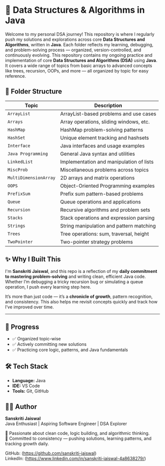 # 🧠 Data Structures & Algorithms in Java

Welcome to my personal DSA journey! This repository is where I regularly push my solutions and explorations across core **Data Structures and Algorithms**, written in **Java**. Each folder reflects my learning, debugging, and problem-solving process — organized, version-controlled, and continuously evolving. This repository contains my ongoing practice and implementation of core **Data Structures and Algorithms (DSA)** using **Java**. It covers a wide range of topics from basic arrays to advanced concepts like trees, recursion, OOPs, and more — all organized by topic for easy reference.

## 📂 Folder Structure

| Topic                | Description                               |
|---------------------|-------------------------------------------|
| `ArrayList`         | ArrayList-based problems and use cases    |
| `Arrays`            | Array operations, sliding windows, etc.   |
| `HashMap`           | HashMap problem-solving patterns          |
| `HashSet`           | Unique element tracking and hashsets      |
| `Interface`         | Java interfaces and usage examples        |
| `Java Programming`  | General Java syntax and utilities         |
| `LinkedList`        | Implementation and manipulation of lists  |
| `MiscProb`          | Miscellaneous problems across topics      |
| `MultiDimensionArray` | 2D arrays and matrix operations         |
| `OOPS`              | Object-Oriented Programming examples      |
| `PrefixSum`         | Prefix sum pattern-based problems         |
| `Queue`             | Queue operations and applications         |
| `Recursion`         | Recursive algorithms and problem sets     |
| `Stacks`            | Stack operations and expression parsing   |
| `Strings`           | String manipulation and pattern matching  |
| `Trees`             | Tree operations: sum, traversal, height   |
| `TwoPointer`        | Two-pointer strategy problems             |

## ✨ Why I Built This

I'm **Sanskriti Jaiswal**, and this repo is a reflection of my **daily commitment to mastering problem-solving** and writing clean, efficient Java code. Whether I’m debugging a tricky recursion bug or simulating a queue operation, I push every learning step here.

It’s more than just code — it’s a **chronicle of growth**, pattern recognition, and consistency. This also helps me revisit concepts quickly and track how I’ve improved over time.

---

## 🚀 Progress

- ✅ Organized topic-wise
- ✅ Actively committing new solutions
- ✅ Practicing core logic, patterns, and Java fundamentals

## 🛠️ Tech Stack

- **Language:** Java
- **IDE:** VS Code
- **Tools:** Git, GitHub

## 👩‍💻 Author

**Sanskriti Jaiswal**  
Java Enthusiast | Aspiring Software Engineer | DSA Explorer

📌 Passionate about clean code, logic building, and algorithmic thinking.  
🔁 Committed to consistency — pushing solutions, learning patterns, and tracking growth daily.

GitHub: (https://github.com/sanskriti-jaiswal)  
LinkedIn: (https://www.linkedin.com/in/sanskriti-jaiswal-4a8638279/)



